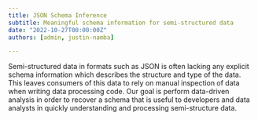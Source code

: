 ```yaml
---
title: JSON Schema Inference
subtitle: Meaningful schema information for semi-structured data
date: "2022-10-27T00:00:00Z"
authors: [admin, justin-namba]

---
```


Semi-structured data in formats such as JSON is often lacking any explicit schema information which describes the structure and type of the data.
This leaves consumers of this data to rely on manual inspection of data when writing data processing code.
Our goal is perform data-driven analysis in order to recover a schema that is useful to developers and data analysts in quickly understanding and processing semi-structure data.

